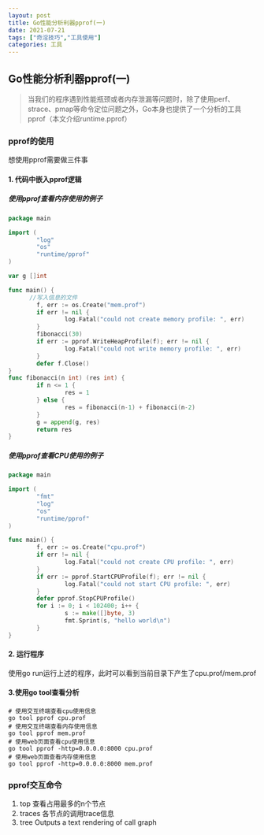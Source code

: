 ```yaml
---
layout: post
title: Go性能分析利器pprof(一)
date: 2021-07-21
tags: ["奇淫技巧","工具使用"]
categories: 工具
---
```


## Go性能分析利器pprof(一)
> 当我们的程序遇到性能瓶颈或者内存泄漏等问题时，除了使用perf、strace、pmap等命令定位问题之外，Go本身也提供了一个分析的工具pprof（本文介绍runtime.pprof）

### pprof的使用
想使用pprof需要做三件事
#### 1. 代码中嵌入pprof逻辑
##### 使用pprof查看内存使用的例子
```go
package main

import (
        "log"
        "os"
        "runtime/pprof"
)

var g []int

func main() {
	  //写入信息的文件
        f, err := os.Create("mem.prof")
        if err != nil {
                log.Fatal("could not create memory profile: ", err)
        }
        fibonacci(30)
        if err := pprof.WriteHeapProfile(f); err != nil {
                log.Fatal("could not write memory profile: ", err)
        }
        defer f.Close()
}
func fibonacci(n int) (res int) {
        if n <= 1 {
                res = 1
        } else {
                res = fibonacci(n-1) + fibonacci(n-2)
        }
        g = append(g, res)
        return res
}
```
##### 使用pprof查看CPU使用的例子
```go
package main

import (
        "fmt"
        "log"
        "os"
        "runtime/pprof"
)

func main() {
        f, err := os.Create("cpu.prof")
        if err != nil {
                log.Fatal("could not create CPU profile: ", err)
        }
        if err := pprof.StartCPUProfile(f); err != nil {
                log.Fatal("could not start CPU profile: ", err)
        }
        defer pprof.StopCPUProfile()
        for i := 0; i < 102400; i++ {
                s := make([]byte, 3)
                fmt.Sprint(s, "hello world\n")
        }
}
```
#### 2. 运行程序
使用go run运行上述的程序，此时可以看到当前目录下产生了cpu.prof/mem.prof

#### 3.使用go tool查看分析
```shell
# 使用交互终端查看cpu使用信息
go tool pprof cpu.prof
# 使用交互终端查看内存使用信息
go tool pprof mem.prof
# 使用web页面查看cpu使用信息
go tool pprof -http=0.0.0.0:8000 cpu.prof
# 使用web页面查看内存使用信息
go tool pprof -http=0.0.0.0:8000 mem.prof

```
### pprof交互命令
1. top 查看占用最多的n个节点
2. traces 各节点的调用trace信息
3. tree Outputs a text rendering of call graph